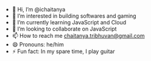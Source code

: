 - 👋 Hi, I’m @ichaitanya
- 👀 I’m interested in building softwares and gaming
- 🌱 I’m currently learning JavaScript and Cloud
- 💞️ I’m looking to collaborate on JavaScript
- 📫 How to reach me chaitanya.tribhuvan@gmail.com
- 😄 Pronouns: he/him
- ⚡ Fun fact: In my spare time, I play guitar

<!---
ichaitanya/ichaitanya is a ✨ special ✨ repository because its `README.md` (this file) appears on your GitHub profile.
You can click the Preview link to take a look at your changes.
--->
